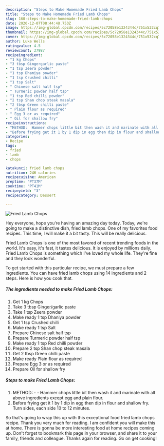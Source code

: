 ```yaml
---
description: "Steps to Make Homemade Fried Lamb Chops"
title: "Steps to Make Homemade Fried Lamb Chops"
slug: 160-steps-to-make-homemade-fried-lamb-chops
date: 2020-12-07T08:44:48.753Z
image: https://img-global.cpcdn.com/recipes/5c72058e1324344c/751x532cq70/fried-lamb-chops-recipe-main-photo.jpg
thumbnail: https://img-global.cpcdn.com/recipes/5c72058e1324344c/751x532cq70/fried-lamb-chops-recipe-main-photo.jpg
cover: https://img-global.cpcdn.com/recipes/5c72058e1324344c/751x532cq70/fried-lamb-chops-recipe-main-photo.jpg
author: Luke Wells
ratingvalue: 4.5
reviewcount: 37987
recipeingredient:
- "1 kg Chops"
- "3 tbsp Gingergarlic paste"
- "1 tsp Zeera powder"
- "1 tsp Dhaniya powder"
- "1 tsp Crushed chilli"
- "1 tsp Salt"
- " Chinese salt half tsp"
- " Turmeric powder half tsp"
- "1 tsp Red chilli powder"
- "2 tsp Shan chop steak masala"
- "2 tbsp Green chilli paste"
- " Plain flour as required"
- " Egg 3 or as required"
- " Oil for shallow fry"
recipeinstructions:
- "METHOD:  Hammer chops little bit then wash it and marinate with all above ingredients except egg and plain flour."
- "Before frying get it 1 by 1 dip in egg then dip in flour and shallow fry. Turn sides, each side 10 to 12 minutes."
categories:
- Recipe
tags:
- fried
- lamb
- chops

katakunci: fried lamb chops 
nutrition: 246 calories
recipecuisine: American
preptime: "PT37M"
cooktime: "PT41M"
recipeyield: "3"
recipecategory: Dessert

---
```



![Fried Lamb Chops](https://img-global.cpcdn.com/recipes/5c72058e1324344c/751x532cq70/fried-lamb-chops-recipe-main-photo.jpg)

Hey everyone, hope you're having an amazing day today. Today, we're going to make a distinctive dish, fried lamb chops. One of my favorites food recipes. This time, I will make it a bit tasty. This will be really delicious.

Fried Lamb Chops is one of the most favored of recent trending foods in the world. It's easy, it's fast, it tastes delicious. It is enjoyed by millions daily. Fried Lamb Chops is something which I've loved my whole life. They're fine and they look wonderful.




To get started with this particular recipe, we must prepare a few ingredients. You can have fried lamb chops using 14 ingredients and 2 steps. Here is how you cook that.

<!--inarticleads1-->

##### The ingredients needed to make Fried Lamb Chops:

1. Get 1 kg Chops
1. Take 3 tbsp Ginger/garlic paste
1. Take 1 tsp Zeera powder
1. Make ready 1 tsp Dhaniya powder
1. Get 1 tsp Crushed chilli
1. Make ready 1 tsp Salt
1. Prepare  Chinese salt half tsp
1. Prepare  Turmeric powder half tsp
1. Make ready 1 tsp Red chilli powder
1. Prepare 2 tsp Shan chop steak masala
1. Get 2 tbsp Green chilli paste
1. Make ready  Plain flour as required
1. Prepare  Egg 3 or as required
1. Prepare  Oil for shallow fry




<!--inarticleads2-->

##### Steps to make Fried Lamb Chops:

1. METHOD: -  - Hammer chops little bit then wash it and marinate with all above ingredients except egg and plain flour.
1. Before frying get it 1 by 1 dip in egg then dip in flour and shallow fry. Turn sides, each side 10 to 12 minutes.




So that's going to wrap this up with this exceptional food fried lamb chops recipe. Thank you very much for reading. I am confident you will make this at home. There is gonna be more interesting food at home recipes coming up. Don't forget to bookmark this page in your browser, and share it to your family, friends and colleague. Thanks again for reading. Go on get cooking!
